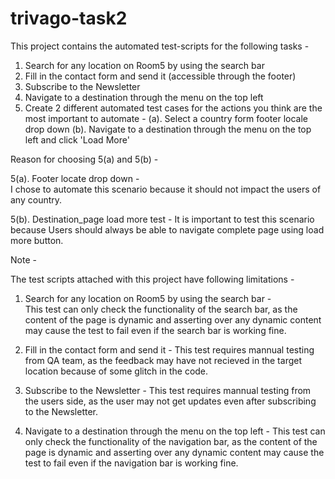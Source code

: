 # trivago-task2

This project contains the automated test-scripts for the following tasks -

  1. Search for any location on Room5 by using the search bar 
  2. Fill in the contact form and send it (accessible through the footer) 
  3. Subscribe to the Newsletter
  4. Navigate to a destination through the menu on the top left
  5. Create 2 different automated test cases for the actions you think are the most important to automate -
    (a). Select a country form footer locale drop down
    (b). Navigate to a destination through the menu on the top left and click 'Load More'
    
 Reason for choosing 5(a) and 5(b) -
 
 5(a). Footer locate drop down  -   
       I chose to automate this scenario because it should not impact the users of any country.
       
 5(b). Destination_page load more test - 
       It is important to test this scenario because Users should always be able to navigate        complete page using load          more button.  

Note - 

The test scripts attached with this project have following limitations -

  1. Search for any location on Room5 by using the search bar -  
     This test can only check the functionality of the search bar, as the content of the page is dynamic and asserting over        any dynamic content may cause the test to fail even if the search bar is working fine.
  
  2. Fill in the contact form and send it  -
     This test requires mannual testing from QA team, as the feedback may have not recieved in the target location because of      some glitch in the code.
     
  3. Subscribe to the Newsletter - 
     This test requires mannual testing from the users side, as the user may not get updates even after subscribing to the          Newsletter.
  
  4. Navigate to a destination through the menu on the top left - 
     This test can only check the functionality of the navigation bar, as the content of the page is dynamic and asserting          over any dynamic content may cause the test to fail even if the navigation bar is working fine.     
